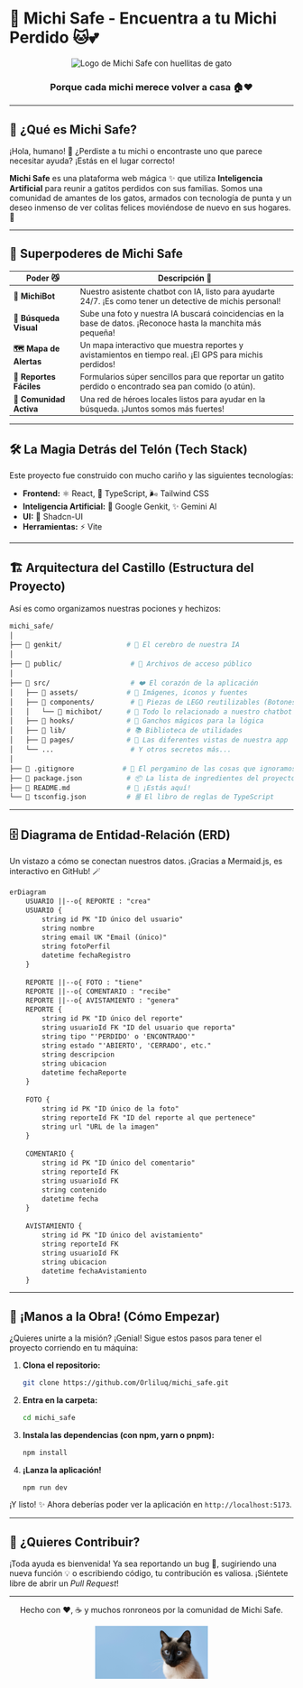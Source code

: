 # 🐾 Michi Safe - Encuentra a tu Michi Perdido 🐱💕

<div align="center">
  <img src="src/assets/patitas.png" width="150" alt="Logo de Michi Safe con huellitas de gato">
  <h3>Porque cada michi merece volver a casa 🏠❤️</h3>
</div>

---

## 🚀 ¿Qué es Michi Safe?

¡Hola, humano! 👋 ¿Perdiste a tu michi o encontraste uno que parece necesitar ayuda? ¡Estás en el lugar correcto!

**Michi Safe** es una plataforma web mágica ✨ que utiliza **Inteligencia Artificial** para reunir a gatitos perdidos con sus familias. Somos una comunidad de amantes de los gatos, armados con tecnología de punta y un deseo inmenso de ver colitas felices moviéndose de nuevo en sus hogares. 🏡

---

## 🎯 Superpoderes de Michi Safe

| Poder 😼          | Descripción 📜                                                                                             |
| ----------------- | ---------------------------------------------------------------------------------------------------------- |
| **🤖 MichiBot**     | Nuestro asistente chatbot con IA, listo para ayudarte 24/7. ¡Es como tener un detective de michis personal! |
| **📸 Búsqueda Visual** | Sube una foto y nuestra IA buscará coincidencias en la base de datos. ¡Reconoce hasta la manchita más pequeña! |
| **🗺️ Mapa de Alertas** | Un mapa interactivo que muestra reportes y avistamientos en tiempo real. ¡El GPS para michis perdidos!       |
| **💌 Reportes Fáciles** | Formularios súper sencillos para que reportar un gatito perdido o encontrado sea pan comido (o atún).       |
| **💖 Comunidad Activa** | Una red de héroes locales listos para ayudar en la búsqueda. ¡Juntos somos más fuertes!                     |

---

## 🛠️ La Magia Detrás del Telón (Tech Stack)

Este proyecto fue construido con mucho cariño y las siguientes tecnologías:

- **Frontend:** ⚛️ React, 🔷 TypeScript, 🌬️ Tailwind CSS
- **Inteligencia Artificial:** 🧠 Google Genkit, ✨ Gemini AI
- **UI:** 🎨 Shadcn-UI
- **Herramientas:** ⚡ Vite

---

## 🏗️ Arquitectura del Castillo (Estructura del Proyecto)

Así es como organizamos nuestras pociones y hechizos:

```bash
michi_safe/
│
├── 📁 genkit/                # 🧠 El cerebro de nuestra IA
│
├── 📁 public/                 # 🚪 Archivos de acceso público
│
├── 📁 src/                    # ❤️ El corazón de la aplicación
│   ├── 📁 assets/            # 🎨 Imágenes, íconos y fuentes
│   ├── 📁 components/         # 🧩 Piezas de LEGO reutilizables (Botones, Inputs)
│   │   └── 📁 michibot/      # 🤖 Todo lo relacionado a nuestro chatbot
│   ├── 📁 hooks/             # 🎣 Ganchos mágicos para la lógica
│   ├── 📁 lib/               # 📚 Biblioteca de utilidades
│   ├── 📁 pages/             # 📄 Las diferentes vistas de nuestra app
│   └── ...                   # Y otros secretos más...
│
├── 📄 .gitignore            # 📜 El pergamino de las cosas que ignoramos
├── 📄 package.json           # 📦 La lista de ingredientes del proyecto
├── 📄 README.md              # 📍 ¡Estás aquí!
└── 📄 tsconfig.json          # 룰 El libro de reglas de TypeScript
```

---

## 🗄️ Diagrama de Entidad-Relación (ERD)

Un vistazo a cómo se conectan nuestros datos. ¡Gracias a Mermaid.js, es interactivo en GitHub! 🪄

```mermaid
erDiagram
    USUARIO ||--o{ REPORTE : "crea"
    USUARIO {
        string id PK "ID único del usuario"
        string nombre
        string email UK "Email (único)"
        string fotoPerfil
        datetime fechaRegistro
    }

    REPORTE ||--o{ FOTO : "tiene"
    REPORTE ||--o{ COMENTARIO : "recibe"
    REPORTE ||--o{ AVISTAMIENTO : "genera"
    REPORTE {
        string id PK "ID único del reporte"
        string usuarioId FK "ID del usuario que reporta"
        string tipo "'PERDIDO' o 'ENCONTRADO'"
        string estado "'ABIERTO', 'CERRADO', etc."
        string descripcion
        string ubicacion
        datetime fechaReporte
    }

    FOTO {
        string id PK "ID único de la foto"
        string reporteId FK "ID del reporte al que pertenece"
        string url "URL de la imagen"
    }

    COMENTARIO {
        string id PK "ID único del comentario"
        string reporteId FK
        string usuarioId FK
        string contenido
        datetime fecha
    }

    AVISTAMIENTO {
        string id PK "ID único del avistamiento"
        string reporteId FK
        string usuarioId FK
        string ubicacion
        datetime fechaAvistamiento
    }
```

---

## 🚀 ¡Manos a la Obra! (Cómo Empezar)

¿Quieres unirte a la misión? ¡Genial! Sigue estos pasos para tener el proyecto corriendo en tu máquina:

1.  **Clona el repositorio:**
    ```bash
    git clone https://github.com/Orliluq/michi_safe.git
    ```

2.  **Entra en la carpeta:**
    ```bash
    cd michi_safe
    ```

3.  **Instala las dependencias (con npm, yarn o pnpm):**
    ```bash
    npm install
    ```

4.  **¡Lanza la aplicación!**
    ```bash
    npm run dev
    ```

¡Y listo! ✨ Ahora deberías poder ver la aplicación en `http://localhost:5173`.

---

## 💖 ¿Quieres Contribuir?

¡Toda ayuda es bienvenida! Ya sea reportando un bug 🐛, sugiriendo una nueva función 💡 o escribiendo código, tu contribución es valiosa. ¡Siéntete libre de abrir un *Pull Request*!

---

<div align="center">
  <p>Hecho con ❤️, ☕ y muchos ronroneos por la comunidad de Michi Safe.</p>
  <img src="src/assets/adorable-gatito-con-pared-monocromatica-detras-de-ella.jpg" width="200" alt="Gatito adorable">
</div>